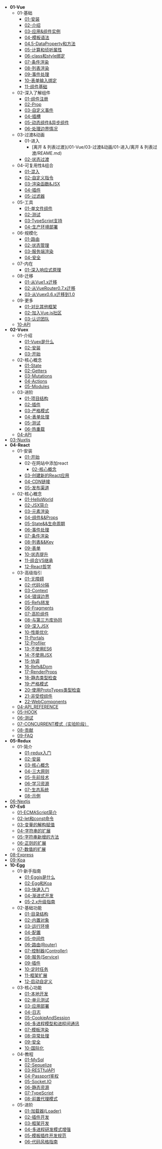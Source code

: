 - **01-Vue**
  - 01-基础
    - [01-安装](/01-Vue/01-基础/01-安装/REAME.md)
    - [02-介绍](/01-Vue/01-基础/02-介绍/REAME.md)
    - [03-应用&组件实例](/01-Vue/01-基础/03-应用&组件实例/REAME.md)
    - [04-模板语法](/01-Vue/01-基础/04-模板语法/REAME.md)
    - [04.5-DataProperty和方法](/01-Vue/01-基础/04.5-DataProperty和方法/README.md)
    - [05-计算和侦听属性](/01-Vue/01-基础/05-计算和侦听属性/REAME.md)
    - [06-class和style绑定](/01-Vue/01-基础/06-class和style绑定/REAME.md)
    - [07-条件渲染](/01-Vue/01-基础/07-条件渲染/REAME.md)
    - [08-列表渲染](/01-Vue/01-基础/08-列表渲染/REAME.md)
    - [09-事件处理](/01-Vue/01-基础/09-事件处理/REAME.md)
    - [10-表单输入绑定](/01-Vue/01-基础/10-表单输入绑定/REAME.md)
    - [11-组件基础](/01-Vue/01-基础/11-组件基础/REAME.md)
  - 02-深入了解组件
    - [01-组件注册](/01-Vue/02-深入了解组件/01-组件注册/REAME.md)
    - [02-Prop](/01-Vue/02-深入了解组件/02-Prop/REAME.md)
    - [03-自定义事件](/01-Vue/02-深入了解组件/03-自定义事件/REAME.md)
    - [04-插槽](/01-Vue/02-深入了解组件/04-插槽/REAME.md)
    - [05-动态组件&异步组件](/01-Vue/02-深入了解组件/05-动态组件&异步组件/REAME.md)
    - [06-处理边界情况](/01-Vue/02-深入了解组件/06-处理边界情况/REAME.md)
  - 03-过渡&动画
    - 01-进入
      - [离开 & 列表过渡](/01-Vue/03-过渡&动画/01-进入/离开 & 列表过渡/REAME.md)
    - [02-状态过渡](/01-Vue/03-过渡&动画/02-状态过渡/REAME.md)
  - 04-可复用性&组合
    - [01-混入](/01-Vue/04-可复用性&组合/01-混入/REAME.md)
    - [02-自定义指令](/01-Vue/04-可复用性&组合/02-自定义指令/REAME.md)
    - [03-渲染函数&JSX](/01-Vue/04-可复用性&组合/03-渲染函数&JSX/REAME.md)
    - [04-插件](/01-Vue/04-可复用性&组合/04-插件/REAME.md)
    - [05-过滤器](/01-Vue/04-可复用性&组合/05-过滤器/REAME.md)
  - 05-工具
    - [01-单文件组件](/01-Vue/05-工具/01-单文件组件/REAME.md)
    - [02-测试](/01-Vue/05-工具/02-测试/REAME.md)
    - [03-TypeScript支持](/01-Vue/05-工具/03-TypeScript支持/REAME.md)
    - [04-生产环境部署](/01-Vue/05-工具/04-生产环境部署/REAME.md)
  - 06-规模化
    - [01-路由](/01-Vue/06-规模化/01-路由/REAME.md)
    - [02-状态管理](/01-Vue/06-规模化/02-状态管理/REAME.md)
    - [03-服务端渲染](/01-Vue/06-规模化/03-服务端渲染/REAME.md)
    - [04-安全](/01-Vue/06-规模化/04-安全/REAME.md)
  - 07-内在
    - [01-深入响应式原理](/01-Vue/07-内在/01-深入响应式原理/REAME.md)
  - 08-迁移
    - [01-从Vue1.x迁移](/01-Vue/08-迁移/01-从Vue1.x迁移/REAME.md)
    - [02-从VueRouter0.7.x迁移](/01-Vue/08-迁移/02-从VueRouter0.7.x迁移/REAME.md)
    - [03-从Vuex0.6.x迁移到1.0](/01-Vue/08-迁移/03-从Vuex0.6.x迁移到1.0/REAME.md)
  - 09-更多
    - [01-对比其他框架](/01-Vue/09-更多/01-对比其他框架/REAME.md)
    - [02-加入Vue.js社区](/01-Vue/09-更多/02-加入Vue.js社区/REAME.md)
    - [03-认识团队](/01-Vue/09-更多/03-认识团队/REAME.md)
  - [10-API](/01-Vue/10-API/REAME.md)
- **02-Vuex**
  - 01-介绍
    - [01-Vuex是什么](/02-Vuex/01-介绍/01-Vuex是什么/README.md)
    - [02-安装](/02-Vuex/01-介绍/02-安装/README.md)
    - [03-开始](/02-Vuex/01-介绍/03-开始/README.md)
  - 02-核心概念
    - [01-State](/02-Vuex/02-核心概念/01-State/README.md)
    - [02-Getters](/02-Vuex/02-核心概念/02-Getters/README.md)
    - [03-Mutations](/02-Vuex/02-核心概念/03-Mutations/README.md)
    - [04-Actions](/02-Vuex/02-核心概念/04-Actions/README.md)
    - [05-Modules](/02-Vuex/02-核心概念/05-Modules/README.md)
  - 03-进阶
    - [01-项目结构](/02-Vuex/03-进阶/01-项目结构/README.md)
    - [02-插件](/02-Vuex/03-进阶/02-插件/README.md)
    - [03-严格模式](/02-Vuex/03-进阶/03-严格模式/README.md)
    - [04-表单处理](/02-Vuex/03-进阶/04-表单处理/README.md)
    - [05-测试](/02-Vuex/03-进阶/05-测试/README.md)
    - [06-热重载](/02-Vuex/03-进阶/06-热重载/README.md)
  - [04-API](/02-Vuex/04-API/REAME.md)
- [03-Nuxtjs](/03-Nuxtjs/README.md)
- **04-React**
  - 01-安装
    - [01-开始](/04-React/01-安装/01-开始/README.md)
    - 02-在网站中添加react
      - [02-核心概念](/04-React/01-安装/02-在网站中添加react/02-核心概念/README.md)
    - [03-创建新的React应用](/04-React/01-安装/03-创建新的React应用/README.md)
    - [04-CDN链接](/04-React/01-安装/04-CDN链接/README.md)
    - [05-发布渠道](/04-React/01-安装/05-发布渠道/README.md)
  - 02-核心概念
    - [01-HelloWorld](/04-React/02-核心概念/01-HelloWorld/README.md)
    - [02-JSX简介](/04-React/02-核心概念/02-JSX简介/README.md)
    - [03-元素渲染](/04-React/02-核心概念/03-元素渲染/README.md)
    - [04-组件&&Props](/04-React/02-核心概念/04-组件&&Props/README.md)
    - [05-State&&生命周期](/04-React/02-核心概念/05-State&&生命周期/README.md)
    - [06-事件处理](/04-React/02-核心概念/06-事件处理/README.md)
    - [07-条件渲染](/04-React/02-核心概念/07-条件渲染/README.md)
    - [08-列表&&Key](/04-React/02-核心概念/08-列表&&Key/README.md)
    - [09-表单](/04-React/02-核心概念/09-表单/README.md)
    - [10-状态提升](/04-React/02-核心概念/10-状态提升/README.md)
    - [11-组合VS继承](/04-React/02-核心概念/11-组合VS继承/README.md)
    - [12-React哲学](/04-React/02-核心概念/12-React哲学/README.md)
  - 03-高级指引
    - [01-无障碍](/04-React/03-高级指引/01-无障碍/README.md)
    - [02-代码分隔](/04-React/03-高级指引/02-代码分隔/README.md)
    - [03-Context](/04-React/03-高级指引/03-Context/README.md)
    - [04-错误边界](/04-React/03-高级指引/04-错误边界/README.md)
    - [05-Refs转发](/04-React/03-高级指引/05-Refs转发/README.md)
    - [06-Fragments](/04-React/03-高级指引/06-Fragments/README.md)
    - [07-高阶组件](/04-React/03-高级指引/07-高阶组件/README.md)
    - [08-与第三方库协同](/04-React/03-高级指引/08-与第三方库协同/README.md)
    - [09-深入JSX](/04-React/03-高级指引/09-深入JSX/README.md)
    - [10-性能优化](/04-React/03-高级指引/10-性能优化/README.md)
    - [11-Portals](/04-React/03-高级指引/11-Portals/README.md)
    - [12-Profiler](/04-React/03-高级指引/12-Profiler/README.md)
    - [13-不使用ES6](/04-React/03-高级指引/13-不使用ES6/README.md)
    - [14-不使用JSX](/04-React/03-高级指引/14-不使用JSX/README.md)
    - [15-协调](/04-React/03-高级指引/15-协调/README.md)
    - [16-Refs&Dom](/04-React/03-高级指引/16-Refs&Dom/README.md)
    - [17-RenderProps](/04-React/03-高级指引/17-RenderProps/README.md)
    - [18-静态类型检查](/04-React/03-高级指引/18-静态类型检查/README.md)
    - [19-严格模式](/04-React/03-高级指引/19-严格模式/README.md)
    - [20-使用ProtoTypes类型检查](/04-React/03-高级指引/20-使用ProtoTypes类型检查/README.md)
    - [21-非受控组件](/04-React/03-高级指引/21-非受控组件/README.md)
    - [22-WebComponents](/04-React/03-高级指引/22-WebComponents/README.md)
  - [04-API_REFERENCE](/04-React/04-API_REFERENCE/README.md)
  - [05-HOOK](/04-React/05-HOOK/README.md)
  - [06-测试](/04-React/06-测试/README.md)
  - [07-CONCURRENT模式（实验阶段）](/04-React/07-CONCURRENT模式（实验阶段）/README.md)
  - [08-贡献](/04-React/08-贡献/README.md)
  - [09-FAQ](/04-React/09-FAQ/README.md)
- **05-Redux**
  - 01-简介
    - [01-redux入门](/05-Redux/01-简介/01-redux入门/README.md)
    - [02-安装](/05-Redux/01-简介/02-安装/README.md)
    - [03-核心概念](/05-Redux/01-简介/03-核心概念/README.md)
    - [04-三大原则](/05-Redux/01-简介/04-三大原则/README.md)
    - [05-先前技术](/05-Redux/01-简介/05-先前技术/README.md)
    - [06-学习资源](/05-Redux/01-简介/06-学习资源/README.md)
    - [07-生态系统](/05-Redux/01-简介/07-生态系统/README.md)
    - [08-示例](/05-Redux/01-简介/08-示例/README.md)
- [06-Nextjs](/06-Nextjs/README.md)
- **07-Es6**
  - [01-ECMAScript简介](/07-Es6/01-ECMAScript简介/README.md)
  - [02-let和const命令](/07-Es6/02-let和const命令/README.md)
  - [03-变量的解构赋值](/07-Es6/03-变量的解构赋值/README.md)
  - [04-字符串的扩展](/07-Es6/04-字符串的扩展/README.md)
  - [05-字符串新增的方法](/07-Es6/05-字符串新增的方法/README.md)
  - [06-正则的扩展](/07-Es6/06-正则的扩展/README.md)
  - [07-数值的扩展](/07-Es6/07-数值的扩展/README.md)
- [08-Express](/08-Express/README.md)
- [09-Koa](/09-Koa/README.md)
- **10-Egg**
  - 01-新手指南
    - [01-Eggjs是什么](/10-Egg/01-新手指南/01-Eggjs是什么/README.md)
    - [02-Egg和Koa](/10-Egg/01-新手指南/02-Egg和Koa/README.md)
    - [03-快速入门](/10-Egg/01-新手指南/03-快速入门/README.md)
    - [04-渐进式开发](/10-Egg/01-新手指南/04-渐进式开发/README.md)
    - [05-2.x升级指南](/10-Egg/01-新手指南/05-2.x升级指南/README.md)
  - 02-基础功能
    - [01-目录结构](/10-Egg/02-基础功能/01-目录结构/README.md)
    - [02-内置对象](/10-Egg/02-基础功能/02-内置对象/README.md)
    - [03-运行环境](/10-Egg/02-基础功能/03-运行环境/README.md)
    - [04-配置](/10-Egg/02-基础功能/04-配置/README.md)
    - [05-中间件](/10-Egg/02-基础功能/05-中间件/README.md)
    - [06-路由(Router)](/10-Egg/02-基础功能/06-路由(Router)/README.md)
    - [07-控制器(Controller)](/10-Egg/02-基础功能/07-控制器(Controller)/README.md)
    - [08-服务(Service)](/10-Egg/02-基础功能/08-服务(Service)/README.md)
    - [09-插件](/10-Egg/02-基础功能/09-插件/README.md)
    - [10-定时任务](/10-Egg/02-基础功能/10-定时任务/README.md)
    - [11-框架扩展](/10-Egg/02-基础功能/11-框架扩展/README.md)
    - [12-启动自定义](/10-Egg/02-基础功能/12-启动自定义/README.md)
  - 03-核心功能
    - [01-本地开发](/10-Egg/03-核心功能/01-本地开发/README.md)
    - [02-单元测试](/10-Egg/03-核心功能/02-单元测试/README.md)
    - [03-应用部署](/10-Egg/03-核心功能/03-应用部署/README.md)
    - [04-日志](/10-Egg/03-核心功能/04-日志/README.md)
    - [05-CookieAndSession](/10-Egg/03-核心功能/05-CookieAndSession/README.md)
    - [06-多进程模型和进程间通讯](/10-Egg/03-核心功能/06-多进程模型和进程间通讯/README.md)
    - [07-模板渲染](/10-Egg/03-核心功能/07-模板渲染/README.md)
    - [08-异常处理](/10-Egg/03-核心功能/08-异常处理/README.md)
    - [09-安全](/10-Egg/03-核心功能/09-安全/README.md)
    - [10-国际化](/10-Egg/03-核心功能/10-国际化/README.md)
  - 04-教程
    - [01-MySql](/10-Egg/04-教程/01-MySql/README.md)
    - [02-Sequelize](/10-Egg/04-教程/02-Sequelize/README.md)
    - [03-RESTfulAPI](/10-Egg/04-教程/03-RESTfulAPI/README.md)
    - [04-Passport鉴权](/10-Egg/04-教程/04-Passport鉴权/README.md)
    - [05-Socket.IO](/10-Egg/04-教程/05-Socket.IO/README.md)
    - [06-静态资源](/10-Egg/04-教程/06-静态资源/README.md)
    - [07-TypeScript](/10-Egg/04-教程/07-TypeScript/README.md)
    - [08-前置代理模式](/10-Egg/04-教程/08-前置代理模式/README.md)
  - 05-进阶
    - [01-加载器(Loader)](/10-Egg/05-进阶/01-加载器(Loader)/README.md)
    - [02-插件开发](/10-Egg/05-进阶/02-插件开发/README.md)
    - [03-框架开发](/10-Egg/05-进阶/03-框架开发/README.md)
    - [04-多进程研发模式增强](/10-Egg/05-进阶/04-多进程研发模式增强/README.md)
    - [05-模板插件开发规范](/10-Egg/05-进阶/05-模板插件开发规范/README.md)
    - [06-代码风格指南](/10-Egg/05-进阶/06-代码风格指南/README.md)
